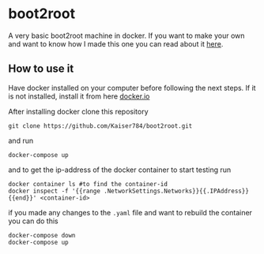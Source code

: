 # boot2root
A very basic boot2root machine in docker. If you want to make your own and want to know how I made this one you can read about it [here](https://blog.chewnot2chew.com/making-a-boot2root-machine-with-docker).

## How to use it

Have docker installed on your computer before following the next steps. If it is not installed, install it from here [docker.io](https://www.docker.com/)

After installing docker clone this repository

```
git clone https://github.com/Kaiser784/boot2root.git
```

and run

```
docker-compose up
```

and to get the ip-address of the docker container to start testing run
```
docker container ls #to find the container-id
docker inspect -f '{{range .NetworkSettings.Networks}}{{.IPAddress}}{{end}}' <container-id>
```

if you made any changes to the `.yaml` file and want to rebuild the container you can do this

```
docker-compose down
docker-compose up
```
